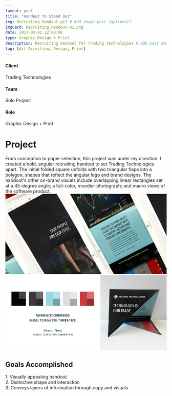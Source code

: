 ```yaml
---
layout: post
title: "Handout to Stand Out"
img: Recruiting_Handout.gif # Add image post (optional)
imgCard: Recruiting_Handout-01.png
date: 2017-03-01 12:00:00
type: Graphic Design + Print
description: Recruiting Handout for Trading Technologies # Add post description (optional)
tag: [Art Direction, Design, Print]
---
```

<div class="col-xs-12 col-sm-4 col-md-4 project-detail"><h4>Client</h4><p>Trading Technologies</p>
</div>
<div class="col-xs-12 col-sm-4 col-md-4 project-detail"><h4>Team</h4><p>Solo Project</p>
</div>
<div class="col-xs-12 col-sm-4 col-md-4 project-detail"><h4>Role</h4><p>Graphic Design + Print</p>
</div>

<div class="col-xs-12 col-sm-4 col-md-4 project-description"><h1>Project</h1></div>
<div class="col-xs-12 col-sm-8 col-md-8 project-description">From conception to paper selection, this project was under my direction.  I created a bold, angular recruiting handout to set Trading Technologies apart.  The initial folded square unfolds with two triangular flaps into a polygon, shapes that reflect the angular logo and brand designs.  The handout's other on-brand visuals include overlapping linear rectangles set at a 45-degree angle; a full-color, moodier photograph; and macro views of the software product.</div>

<div class="post_image_addl">
    <img src="/assets/img/Recruting-Handout-Layout.png" alt="Showing the Handout Layout">
</div>
<div class="post_image_addl">
    <img src="/assets/img/Recruiting_Handout-Colors.png" alt="Color palette for the handout">
</div>
<div class="row goals-row">
    <div class="col-sm-4"></div>
    <div class="col-sm-8 goals-text"><h2>Goals Accomplished</h2>
        1. Visually appealing handout<br>
        2. Distinctive shape and interaction<br>
        3. Conveys layers of information through copy and visuals 
    </div>
</div>